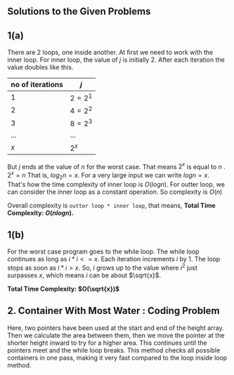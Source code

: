 ## Solutions to the Given Problems

## 1(a)
There are 2 loops, one inside another. At first we need to work with the inner loop. For inner loop, the value of $j$ is initially 2. After each iteration the value doubles like this.

| no of iterations | $j$       |
| ---------------- | --------- |
| $1$              | $2 = 2^1$ |
| $2$              | $4 = 2^2$ |
| $3$              | $8 = 2^3$ |
| ...              | ...       |
| $x$              | $2^x$     |

But $j$ ends at the value of $n$ for the worst case. That means $2^x$ is equal to $n$ . $2^x = n$ That is, $log{_2}{n} = x$.
For a very large input we can write $log{n} = x$. That's how the time complexity of inner loop is $O(log{n})$.
For outter loop, we can consider the inner loop as a constant operation. So complexity is $O(n)$

Overall complexity is `outter loop * inner loop`, that means,
**Total Time Complexity: $O(nlogn)$.**
## 1(b)
For the worst case program goes to the while loop. The while loop continues as long as $i*i <= x$. Each iteration increments $i$ by 1.
The loop stops as soon as $i*i > x$. So, $i$ grows up to the value where $i^2$ just surpasses $x$, which means $i$ can be about $\sqrt{x}$.

**Total Time Complexity: $O(\sqrt{x})$**

## 2. Container With Most Water : Coding Problem

Here, two pointers have been used at the start and end of the height array. Then we calculate the area between them, then we move the pointer at the shorter height inward to try for a higher area. This continues until the pointers meet and the while loop breaks. This method checks all possible containers in one pass, making it very fast compared to the loop inside loop method.

